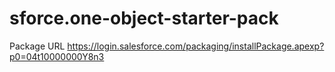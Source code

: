 # sforce.one-object-starter-pack
Package URL
<a href="https://login.salesforce.com/packaging/installPackage.apexp?p0=04t10000000Y8n3">https://login.salesforce.com/packaging/installPackage.apexp?p0=04t10000000Y8n3</a>
